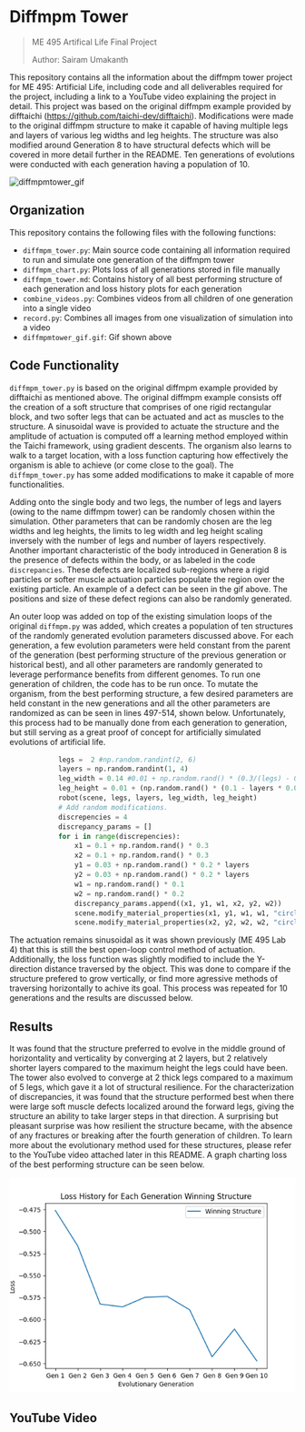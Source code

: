 # Diffmpm Tower
> ME 495 Artifical Life Final Project
>
> Author: Sairam Umakanth

This repository contains all the information about the diffmpm tower project for ME 495: Artificial Life, including code and all deliverables required for the project, including a link to a YouTube video explaining the project in detail. This project was based on the original diffmpm example provided by difftaichi (https://github.com/taichi-dev/difftaichi). Modifications were made to the original diffmpm structure to make it capable of having multiple legs and layers of various leg widths and leg heights. The structure was also modified around Generation 8 to have structural defects which will be covered in more detail further in the README. Ten generations of evolutions were conducted with each generation having a population of 10. 

![diffmpmtower_gif](diffmpmtower_gif.gif)

## Organization

This repository contains the following files with the following functions:

- `diffmpm_tower.py`: Main source code containing all information required to run and simulate one generation of the diffmpm tower
- `diffmpm_chart.py`: Plots loss of all generations stored in file manually
- `diffmpm_tower.md`: Contains history of all best performing structure of each generation and loss history plots for each generation
- `combine_videos.py`: Combines videos from all children of one generation into a single video
- `record.py`: Combines all images from one visualization of simulation into a video
- `diffmpmtower_gif.gif`: Gif shown above

## Code Functionality

`diffmpm_tower.py` is based on the original diffmpm example provided by difftaichi as mentioned above. The original diffmpm example consists off the creation of a soft structure that comprises of one rigid rectangular block, and two softer legs that can be actuated and act as muscles to the structure. A sinusoidal wave is provided to actuate the structure and the amplitude of actuation is computed off a learning method employed within the Taichi framework, using gradient descents. The organism also learns to walk to a target location, with a loss function capturing how effectively the organism is able to achieve (or come close to the goal). The `diffmpm_tower.py` has some added modifications to make it capable of more functionalities.

Adding onto the single body and two legs, the number of legs and layers (owing to the name diffmpm tower) can be randomly chosen within the simulation. Other parameters that can be randomly chosen are the leg widths and leg heights, the limits to leg width and leg height scaling inversely with the number of legs and number of layers respectively. Another important characteristic of the body introduced in Generation 8 is the presence of defects within the body, or as labeled in the code `discrepancies`. These defects are localized sub-regions where a rigid particles or softer muscle actuation particles populate the region over the existing particle. An example of a defect can be seen in the gif above. The positions and size of these defect regions can also be randomly generated.

An outer loop was added on top of the existing simulation loops of the original `diffmpm.py` was added, which creates a population of ten structures of the randomly generated evolution parameters discussed above. For each generation, a few evolution parameters were held constant from the parent of the generation (best performing structure of the previous generation or historical best), and all other parameters are randomly generated to leverage performance benefits from different genomes. To run one generation of children, the code has to be run once. To mutate the organism, from the best performing structure, a few desired parameters are held constant in the new generations and all the other parameters are randomized as can be seen in lines 497-514, shown below. Unfortunately, this process had to be manually done from each generation to generation, but still serving as a great proof of concept for artificially simulated evolutions of artificial life.  

```python
            legs =  2 #np.random.randint(2, 6)
            layers = np.random.randint(1, 4)
            leg_width = 0.14 #0.01 + np.random.rand() * (0.3/(legs) - 0.01)
            leg_height = 0.01 + (np.random.rand() * (0.1 - layers * 0.01))
            robot(scene, legs, layers, leg_width, leg_height)
            # Add random modifications.
            discrepencies = 4
            discrepancy_params = []
            for i in range(discrepencies):
                x1 = 0.1 + np.random.rand() * 0.3
                x2 = 0.1 + np.random.rand() * 0.3
                y1 = 0.03 + np.random.rand() * 0.2 * layers
                y2 = 0.03 + np.random.rand() * 0.2 * layers
                w1 = np.random.rand() * 0.1
                w2 = np.random.rand() * 0.2
                discrepancy_params.append((x1, y1, w1, x2, y2, w2))
                scene.modify_material_properties(x1, y1, w1, w1, "circle", -1)
                scene.modify_material_properties(x2, y2, w2, w2, "circle", 3)
```

The actuation remains sinusoidal as it was shown previously (ME 495 Lab 4) that this is still the best open-loop control method of actuation. Additionally, the loss function was slightly modified to include the Y-direction distance traversed by the object. This was done to compare if the structure prefered to grow vertically, or find more agressive methods of traversing horizontally to achive its goal. This process was repeated for 10 generations and the results are discussed below. 

## Results

It was found that the structure preferred to evolve in the middle ground of horizontality and verticality by converging at 2 layers, but 2 relatively shorter layers compared to the maximum height the legs could have been. The tower also evolved to converge at 2 thick legs compared to a maximum of 5 legs, which gave it a lot of structural resilience. For the characterization of discrepancies, it was found that the structure performed best when there were large soft muscle defects localized around the forward legs, giving the structure an ability to take larger steps in that direction. A surprising but pleasant surprise was how resilient the structure became, with the absence of any fractures or breaking after the fourth generation of children. To learn more about the evolutionary method used for these structures, please refer to the YouTube video attached later in this README. A graph charting loss of the best performing structure can be seen below. 

![diffmpmtower_plot](images/final_plot.png)

## YouTube Video



